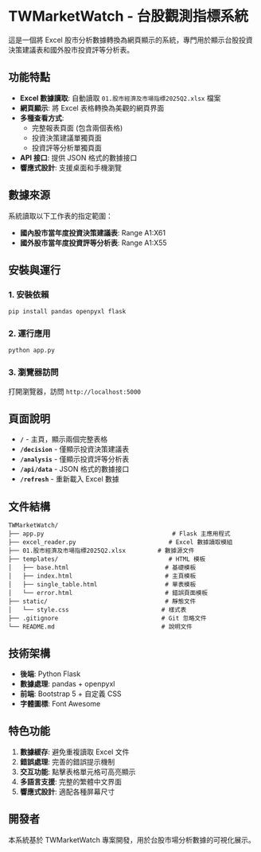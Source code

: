 # TWMarketWatch - 台股觀測指標系統

這是一個將 Excel 股市分析數據轉換為網頁顯示的系統，專門用於顯示台股投資決策建議表和國外股市投資評等分析表。

## 功能特點

- **Excel 數據讀取**: 自動讀取 `01.股市經濟及市場指標2025Q2.xlsx` 檔案
- **網頁顯示**: 將 Excel 表格轉換為美觀的網頁界面
- **多種查看方式**: 
  - 完整報表頁面 (包含兩個表格)
  - 投資決策建議單獨頁面
  - 投資評等分析單獨頁面
- **API 接口**: 提供 JSON 格式的數據接口
- **響應式設計**: 支援桌面和手機瀏覽

## 數據來源

系統讀取以下工作表的指定範圍：
- **國內股市當年度投資決策建議表**: Range A1:X61
- **國外股市當年度投資評等分析表**: Range A1:X55

## 安裝與運行

### 1. 安裝依賴
```bash
pip install pandas openpyxl flask
```

### 2. 運行應用
```bash
python app.py
```

### 3. 瀏覽器訪問
打開瀏覽器，訪問 `http://localhost:5000`

## 頁面說明

- **`/`** - 主頁，顯示兩個完整表格
- **`/decision`** - 僅顯示投資決策建議表
- **`/analysis`** - 僅顯示投資評等分析表
- **`/api/data`** - JSON 格式的數據接口
- **`/refresh`** - 重新載入 Excel 數據

## 文件結構

```
TWMarketWatch/
├── app.py                                    # Flask 主應用程式
├── excel_reader.py                          # Excel 數據讀取模組
├── 01.股市經濟及市場指標2025Q2.xlsx         # 數據源文件
├── templates/                               # HTML 模板
│   ├── base.html                           # 基礎模板
│   ├── index.html                          # 主頁模板
│   ├── single_table.html                   # 單表模板
│   └── error.html                          # 錯誤頁面模板
├── static/                                 # 靜態文件
│   └── style.css                          # 樣式表
├── .gitignore                             # Git 忽略文件
└── README.md                              # 說明文件
```

## 技術架構

- **後端**: Python Flask
- **數據處理**: pandas + openpyxl
- **前端**: Bootstrap 5 + 自定義 CSS
- **字體圖標**: Font Awesome

## 特色功能

1. **數據緩存**: 避免重複讀取 Excel 文件
2. **錯誤處理**: 完善的錯誤提示機制
3. **交互功能**: 點擊表格單元格可高亮顯示
4. **多語言支援**: 完整的繁體中文界面
5. **響應式設計**: 適配各種屏幕尺寸

## 開發者

本系統基於 TWMarketWatch 專案開發，用於台股市場分析數據的可視化展示。

